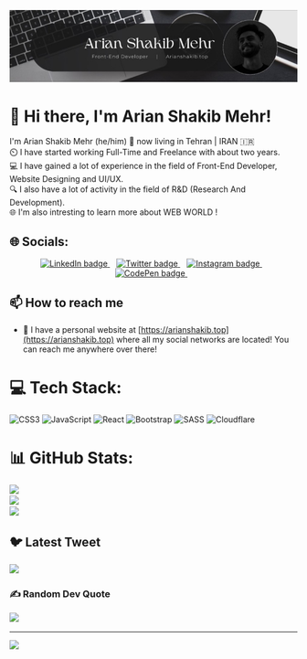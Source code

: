 <p align='center'>
  <img src="./Banner-Arian.jpg" alt="Arian Banner" />
</p>

# 💫 Hi there, I'm Arian Shakib Mehr!
I'm  Arian Shakib Mehr (he/him) 📍 now living in Tehran | IRAN 🇮🇷<br>⏲️ I have started working Full-Time and Freelance with about two years.<br>💻 I have gained a lot of experience in the field of Front-End Developer, Website Designing and UI/UX.<br>🔍 I also have a lot of activity in the field of R&D (Research And Development).<br>🌐 I'm also intresting to learn more about WEB WORLD !


## 🌐 Socials:
<p align='center'>
  <a href="https://www.linkedin.com/in/arianshakibmehr">
     <img src="https://img.shields.io/badge/linkedin-%230077B5.svg?&style=for-the-badge&logo=linkedin&logoColor=white" alt="LinkedIn badge" />
  </a>&nbsp;&nbsp;
   <a href="https://twitter.com/arianshakibmehr">
     <img src="https://img.shields.io/badge/twitter-%231DA1F2.svg?&style=for-the-badge&logo=twitter&logoColor=white&countColor=%232ea44f" alt="Twitter badge" />
  </a>&nbsp;&nbsp;
  <a href="https://instagram.com/arianshakibmehr">
    <img src="https://img.shields.io/badge/instagram-%23E4405F.svg?&style=for-the-badge&logo=instagram&logoColor=white" alt="Instagram badge" />
  </a>&nbsp;&nbsp;
  <a href="https://codepen.io/arianshakibmehr">
    <img src="https://img.shields.io/badge/Codepen-000000?style=for-the-badge&logo=codepen&logoColor=white" alt="CodePen badge" />
  </a>&nbsp;&nbsp;
</p>

## 📫 How to reach me

* 🔗 I have a personal website at [https://arianshakib.top](https://arianshakib.top) where all my social networks are located! You can reach me anywhere over there!

# 💻 Tech Stack:
![CSS3](https://img.shields.io/badge/css3-%231572B6.svg?style=for-the-badge&logo=css3&logoColor=white) ![JavaScript](https://img.shields.io/badge/javascript-%23323330.svg?style=for-the-badge&logo=javascript&logoColor=%23F7DF1E) ![React](https://img.shields.io/badge/react-%2320232a.svg?style=for-the-badge&logo=react&logoColor=%2361DAFB) ![Bootstrap](https://img.shields.io/badge/bootstrap-%23563D7C.svg?style=for-the-badge&logo=bootstrap&logoColor=white) ![SASS](https://img.shields.io/badge/SASS-hotpink.svg?style=for-the-badge&logo=SASS&logoColor=white) ![Cloudflare](https://img.shields.io/badge/Cloudflare-F38020?style=for-the-badge&logo=Cloudflare&logoColor=white)
# 📊 GitHub Stats:
![](https://github-readme-stats.vercel.app/api?username=arianshakibmehr&theme=dark&hide_border=false&include_all_commits=true&count_private=false)<br/>
![](https://github-readme-streak-stats.herokuapp.com/?user=arianshakibmehr&theme=dark&hide_border=false)<br/>
![](https://github-readme-stats.vercel.app/api/top-langs/?username=arianshakibmehr&theme=dark&hide_border=false&include_all_commits=true&count_private=false&layout=compact)

## 🐦 Latest Tweet
[![](https://gtce.itsvg.in/api?username=arianshakibmehr)](https://github.com/VishwaGauravIn/github-twitter-card-embed)

### ✍️ Random Dev Quote
![](https://quotes-github-readme.vercel.app/api?type=vetical&theme=dark)

---
[![](https://visitcount.itsvg.in/api?id=arianshakibmehr&icon=2&color=1)](https://visitcount.itsvg.in)

<!-- Proudly created with GPRM ( https://gprm.itsvg.in ) -->
